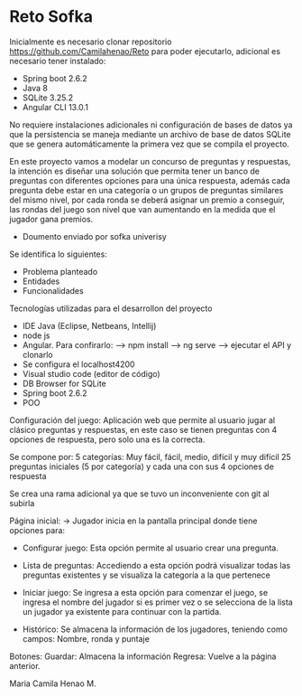 # Reto Sofka
Inicialmente es necesario clonar repositorio https://github.com/Camilahenao/Reto para poder ejecutarlo, adicional es necesario tener instalado:
* Spring boot 2.6.2
* Java 8
* SQLite 3.25.2
* Angular CLI 13.0.1

No requiere instalaciones adicionales ni configuración de bases de datos ya que la persistencia se maneja mediante un archivo de base de datos SQLite que se genera automáticamente la primera vez que se compila el proyecto.

En este proyecto vamos a modelar un concurso de preguntas y respuestas, la intención es diseñar
una solución que permita tener un banco de preguntas con diferentes opciones para una
única respuesta, además cada pregunta debe estar en una categoría o un grupos de
preguntas similares del mismo nivel, por cada ronda se deberá asignar un premio a conseguir,
las rondas del juego son nivel que van aumentando en la medida que el jugador gana premios. 
- Doumento enviado por sofka univerisy

Se identifica lo siguientes:
* Problema planteado
* Entidades
* Funcionalidades

Tecnologías utilizadas para el desarrollon del proyecto
* IDE Java (Eclipse, Netbeans, Intellij)
* node js 
* Angular. Para confirarlo: --> npm install --> ng serve --> ejecutar el API y clonarlo 
* Se configura el localhost4200
* Visual studio code (editor de código)
* DB Browser for SQLite
* Spring boot 2.6.2
* POO

Configuración del juego:
Aplicación web que permite al usuario jugar al clásico preguntas y respuestas, en este caso se tienen preguntas con 4 opciones de respuesta, pero solo una es la correcta.

Se compone por:
5 categorías: Muy fácil, fácil, medio, difícil y muy difícil
25 preguntas iniciales (5 por categoría) y cada una con sus 4 opciones de respuesta

Se crea una rama adicional ya que se tuvo un inconveniente con git al subirla

Página inicial:
-> Jugador inicia en la pantalla principal donde tiene opciones para:

- Configurar juego: Esta opción permite al usuario crear una pregunta.

- Lista de preguntas: Accediendo a esta opción podrá visualizar todas las preguntas existentes y se visualiza la categoría a la que pertenece

- Iniciar juego: Se ingresa a esta opción para comenzar el juego, se ingresa el nombre del jugador si es primer vez o se selecciona de la lista un jugador ya existente para continuar con la partida.
- Histórico: Se almacena la información de los jugadores, teniendo como campos: Nombre, ronda y puntaje

Botones:
Guardar: Almacena la información
Regresa: Vuelve a la página anterior.

Maria Camila Henao M.
